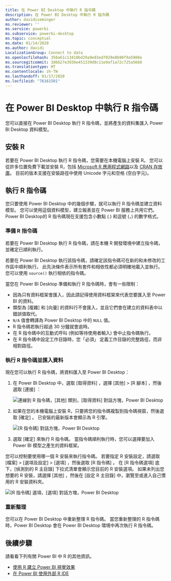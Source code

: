 ```yaml
---
title: 在 Power BI Desktop 中執行 R 指令碼
description: 在 Power BI Desktop 中執行 R 指令碼
author: davidiseminger
ms.reviewer: ''
ms.service: powerbi
ms.subservice: powerbi-desktop
ms.topic: conceptual
ms.date: 01/14/2020
ms.author: davidi
LocalizationGroup: Connect to data
ms.openlocfilehash: 358a61c13418bd29a9e83ed7029e8b90f9a5988e
ms.sourcegitcommit: 3d6b27e3936e451339d8c11e9af1a72c725a5668
ms.translationtype: HT
ms.contentlocale: zh-TW
ms.lasthandoff: 01/17/2020
ms.locfileid: "76161501"
---
```

# <a name="run-r-scripts-in-power-bi-desktop"></a>在 Power BI Desktop 中執行 R 指令碼

您可以直接在 Power BI Desktop 執行 R 指令碼，並將產生的資料集匯入 Power BI Desktop 資料模型。

## <a name="install-r"></a>安裝 R

若要在 Power BI Desktop 執行 R 指令碼，您需要在本機電腦上安裝 R。 您可以從許多位置免費下載並安裝 R，包括 [Microsoft R 應用程式網路](https://mran.revolutionanalytics.com/download/)以及 [CRAN 存放庫](https://cran.r-project.org/bin/windows/base/)。 目前的版本支援在安裝路徑中使用 Unicode 字元和空格 (空白字元)。

## <a name="run-r-scripts"></a>執行 R 指令碼

您只要使用 Power BI Desktop 中的幾個步驟，就可以執行 R 指令碼並建立資料模型。 您可以使用這個資料模型，建立報表並在 Power BI 服務上共用它們。 Power BI Desktop的 R 指令碼現在支援包含小數點 (.) 和逗號 (，) 的數字格式。

### <a name="prepare-an-r-script"></a>準備 R 指令碼

若要在 Power BI Desktop 執行 R 指令碼，請在本機 R 開發環境中建立指令碼，並確定已順利執行。

若要在 Power BI Desktop 執行該指令碼，請確定該指令碼可在新的和未修改的工作區中順利執行。 此先決條件表示所有套件和相依性都必須明確地載入並執行。 您可以使用 `source()` 執行相依的指令碼。

當您在 Power BI Desktop 準備和執行 R 指令碼時，會有一些限制：

* 因為只有資料框架會匯入，因此請記得使用資料框架來代表您要匯入至 Power BI 的資料。
* 類型為 [複雜] 和 [向量] 的資料行不會匯入，並且它們會在建立的資料表中以錯誤值取代。
* `N/A` 值會轉譯為 Power BI Desktop 中的 `NULL` 值。
* R 指令碼若執行超過 30 分鐘就會逾時。
* 在 R 指令碼中的互動式呼叫 (例如等待使用者輸入) 會中止指令碼執行。
* 在 R 指令碼中設定工作目錄時，您「必須」  定義工作目錄的完整路徑，而非相對路徑。

### <a name="run-your-r-script-and-import-data"></a>執行 R 指令碼並匯入資料

現在您可以執行 R 指令碼，將資料匯入至 Power BI Desktop：

1. 在 Power BI Desktop 中，選取 [取得資料]  ，選擇 [其他]   > [R 腳本]  ，然後選取 [連接]  ：

    ![連線到 R 指令碼，[其他] 類別，[取得資料] 對話方塊，Power BI Desktop](media/desktop-r-scripts/r-scripts-1.png)

2. 如果在您的本機電腦上安裝 R，只要將您的指令碼複製到指令碼視窗，然後選取 [確定]  。 已安裝的最新版本會顯示為 R 引擎。

    ![[R 指令碼] 對話方塊，Power BI Desktop](media/desktop-r-scripts/r-scripts-2.png)

3. 選取 [確定]  來執行 R 指令碼。 當指令碼順利執行時，您可以選擇要加入 Power BI 模型之產生的資料框架。

您可以控制要使用哪一個 R 安裝來執行指令碼。 若要指定 R 安裝設定，請選取 [檔案]   > [選項及設定]   > [選項]  ，然後選取 [R 指令碼]  。 在 [R 指令碼選項]  底下，[偵測到的 R 主目錄]  下拉式清單會顯示您目前的 R 安裝選項。 如果未列出您想要的 R 安裝，請選擇 [其他]  ，然後在 [設定 R 主目錄]  中，瀏覽至或進入自己慣用的 R 安裝資料夾。

![[R 指令碼] 選項，[選項] 對話方塊，Power BI Desktop](media/desktop-r-scripts/r-scripts-4.png)

### <a name="refresh"></a>重新整理

您可以在 Power BI Desktop 中重新整理 R 指令碼。 當您重新整理的 R 指令碼時，Power BI Desktop 會在 Power BI Desktop 環境中再次執行 R 指令碼。

## <a name="next-steps"></a>後續步驟

請看看下列有關 Power BI 中 R 的其他資訊。

* [使用 R 建立 Power BI 視覺效果](desktop-r-visuals.md)
* [在 Power BI 使用外部 R IDE](desktop-r-ide.md)
